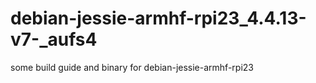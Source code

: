 # debian-jessie-armhf-rpi23_4.4.13-v7-_aufs4
some build guide and binary for debian-jessie-armhf-rpi23
